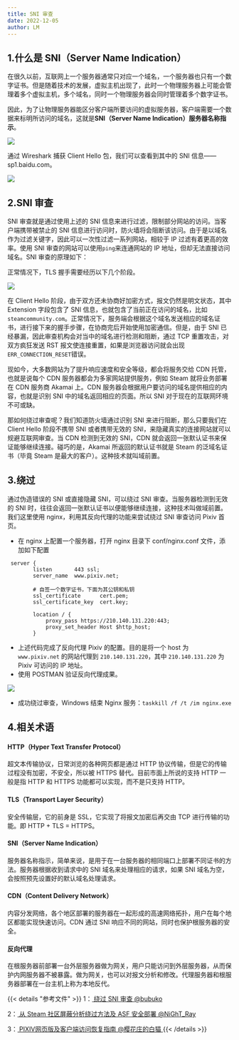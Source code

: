 ```yaml
---
title: SNI 审查
date: 2022-12-05
author: LM
---
```


## 1.什么是 SNI（Server Name Indication）

在很久以前，互联网上一个服务器通常只对应一个域名，一个服务器也只有一个数字证书。但是随着技术的发展，虚拟主机出现了，此时一个物理服务器上可能会管理着多个虚拟主机，多个域名，同时一个物理服务器会同时管理着多个数字证书。

因此，为了让物理服务器能区分客户端所要访问的虚拟服务器，客户端需要一个数据来标明所访问的域名，这就是**SNI（Server Name Indication）服务器名称指示**。

![](/images/drawingbed/img/202212051725289.png)

通过 Wireshark 捕获 Client Hello 包，我们可以查看到其中的 SNI 信息——sp1.baidu.com。

![](/images/drawingbed/img/202212051733397.png)

## 2.SNI 审查

SNI 审查就是通过使用上述的 SNI 信息来进行过滤，限制部分网站的访问。当客户端携带被禁止的 SNI 信息进行访问时，防火墙将会阻断该访问。由于是以域名作为过滤关键字，因此可以一次性过滤一系列网站，相较于 IP 过滤有着更高的效率。使用 SNI 审查的网站可以使用`ping`来连通网站的 IP 地址，但却无法直接访问域名。SNI 审查的原理如下：

正常情况下，TLS 握手需要经历以下几个阶段。

![](/images/drawingbed/img/202212051802167.png)

在 Client Hello 阶段，由于双方还未协商好加密方式，报文仍然是明文状态，其中 Extension 字段包含了 SNI 信息，也就包含了当前正在访问的域名，比如`steamcommunity.com`。正常情况下，服务端会根据这个域名发送相应的域名证书，进行接下来的握手步骤，在协商完后开始使用加密通信。但是，由于 SNI 已经暴漏，因此审查机构会对当中的域名进行检测和阻断，通过 TCP 重置攻击，对双方疯狂发送 RST 报文使连接重置，如果是浏览器访问就会出现`ERR_CONNECTION_RESET`错误。

现如今，大多数网站为了提升响应速度和安全等级，都会将服务交给 CDN 托管，也就是说每个 CDN 服务器都会为多家网站提供服务，例如 Steam 就将业务部署在 CDN 服务商 Akamai 上。CDN 服务器会根据用户要访问的域名提供相应的内容，也就是识别 SNI 中的域名返回相应的页面。所以 SNI 对于现在的互联网环境不可或缺。

那如何绕过审查呢？我们知道防火墙通过识别 SNI 来进行阻断，那么只要我们在 Client Hello 阶段不携带 SNI 或者携带无效的 SNI，来隐藏真实的连接网站就可以规避互联网审查。当 CDN 检测到无效的 SNI，CDN 就会返回一张默认证书来保证能够继续连接。碰巧的是，Akamai 所返回的默认证书就是 Steam 的泛域名证书（毕竟 Steam 是最大的客户）。这种技术就叫域前置。

## 3.绕过

通过伪造错误的 SNI 或直接隐藏 SNI，可以绕过 SNI 审查。当服务器检测到无效的 SNI 时，往往会返回一张默认证书以便能够继续连接，这种技术叫做域前置。我们这里使用 nginx，利用其反向代理的功能来尝试绕过 SNI 审查访问 Pixiv 首页。

- 在 nginx 上配置一个服务器，打开 nginx 目录下 conf/nginx.conf 文件，添加如下配置

```nginx
 server {
        listen       443 ssl;
        server_name  www.pixiv.net;

        # 自签一个数字证书，下面为其公钥和私钥
        ssl_certificate      cert.pem;
        ssl_certificate_key  cert.key;

        location / {
            proxy_pass https://210.140.131.220:443;
            proxy_set_header Host $http_host;
        }
```

- 上述代码完成了反向代理 Pixiv 的配置。目的是将一个 host 为 `www.pixiv.net` 的网站代理到 `210.140.131.220`，其中 `210.140.131.220` 为 Pixiv 可访问的 IP 地址。
- 使用 POSTMAN 验证反向代理成果。

![](/images/drawingbed/img/202212051752581.png)

- 成功绕过审查，Windows 结束 Nginx 服务：`taskkill /f /t /im nginx.exe`

## 4.相关术语

#### HTTP（Hyper Text Transfer Protocol）

超文本传输协议，日常浏览的各种网页都是通过 HTTP 协议传输，但是它的传输过程没有加密，不安全，所以被 HTTPS 替代。目前市面上所说的支持 HTTP 一般是指 HTTP 和 HTTPS 功能都可以实现，而不是只支持 HTTP。

#### TLS（Transport Layer Security）

安全传输层，它的前身是 SSL，它实现了将报文加密后再交由 TCP 进行传输的功能。即 HTTP + TLS = HTTPS。

#### SNI（Server Name Indication）

服务器名称指示，简单来说，是用于在一台服务器的相同端口上部署不同证书的方法。服务器根据收到请求中的 SNI 域名来处理相应的请求，如果 SNI 域名为空，会按照预先设置好的默认域名处理请求。

#### CDN（Content Delivery Network）

内容分发网络，各个地区部署的服务器在一起形成的高速网络拓扑，用户在每个地区都能实现快速访问。CDN 通过 SNI 响应不同的网站，同时也保护根服务器的安全。

#### 反向代理

在根服务器前部署一台外层服务器做为网关，用户只能访问到外层服务器，从而保护内网服务器不被暴露。做为网关，也可以对报文分析和修改。代理服务器和根服务器部署在一台主机上称为本地反代。

{{< details "参考文件" >}} 
1：[ 绕过 SNI 审查 @bubuko ](http://www.bubuko.com/infodetail-3630653.html)

2：[ 从 Steam 社区屏蔽分析绕过方法及 ASF 安全部署 @NiGhT_Ray ](https://www.cnblogs.com/night-ray/articles/15964334.html)

3：[ PIXIV网页版及客户端访问恢复指南 @樱花庄的白猫 ](https://2heng.xin/2017/09/19/pixiv/)
{{< /details >}}